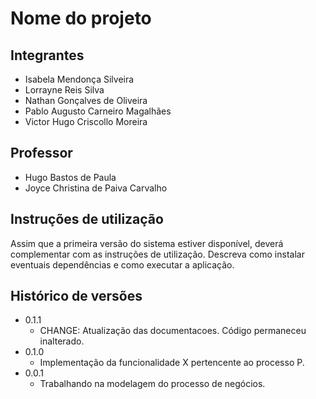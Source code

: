 # Nome do projeto



## Integrantes

* Isabela Mendonça Silveira 
* Lorrayne Reis Silva
* Nathan Gonçalves de Oliveira
* Pablo Augusto Carneiro Magalhães
* Victor Hugo Criscollo Moreira

## Professor

* Hugo Bastos de Paula
* Joyce Christina de Paiva Carvalho

## Instruções de utilização

Assim que a primeira versão do sistema estiver disponível, deverá complementar com as instruções de utilização. Descreva como instalar eventuais dependências e como executar a aplicação.

## Histórico de versões

* 0.1.1
    * CHANGE: Atualização das documentacoes. Código permaneceu inalterado.
* 0.1.0
    * Implementação da funcionalidade X pertencente ao processo P.
* 0.0.1
    * Trabalhando na modelagem do processo de negócios.

